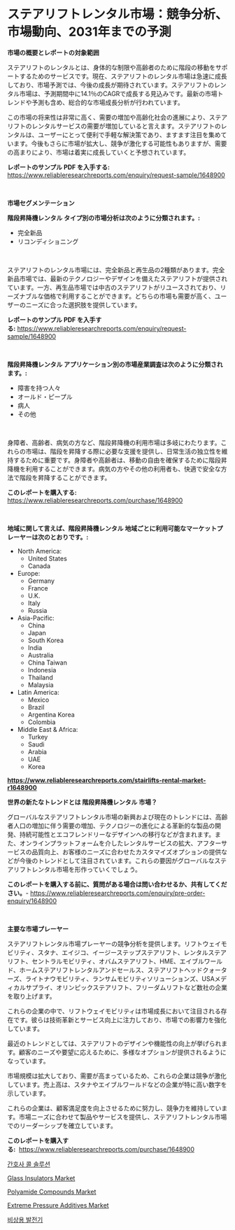 <p><h1>ステアリフトレンタル市場：競争分析、市場動向、2031年までの予測</h1></p><p><strong>市場の概要とレポートの対象範囲</strong></p>
<p><p>ステアリフトのレンタルとは、身体的な制限や高齢者のために階段の移動をサポートするためのサービスです。現在、ステアリフトのレンタル市場は急速に成長しており、市場予測では、今後の成長が期待されています。ステアリフトのレンタル市場は、予測期間中に14.1％のCAGRで成長する見込みです。最新の市場トレンドや予測も含め、総合的な市場成長分析が行われています。</p><p>この市場の将来性は非常に高く、需要の増加や高齢化社会の進展により、ステアリフトのレンタルサービスの需要が増加していると言えます。ステアリフトのレンタルは、ユーザーにとって便利で手軽な解決策であり、ますます注目を集めています。今後もさらに市場が拡大し、競争が激化する可能性もありますが、需要の高まりにより、市場は着実に成長していくと予想されています。</p></p>
<p><strong>レポートのサンプル PDF を入手する:</strong> <a href="https://www.reliableresearchreports.com/enquiry/request-sample/1648900">https://www.reliableresearchreports.com/enquiry/request-sample/1648900</a></p>
<p>&nbsp;</p>
<p><strong>市場セグメンテーション</strong></p>
<p><strong>階段昇降機レンタル タイプ別の市場分析は次のように分類されます。:</strong></p>
<p><ul><li>完全新品</li><li>リコンディショニング</li></ul></p>
<p>&nbsp;</p>
<p><p>ステアリフトのレンタル市場には、完全新品と再生品の2種類があります。完全新品市場では、最新のテクノロジーやデザインを備えたステアリフトが提供されています。一方、再生品市場では中古のステアリフトがリユースされており、リーズナブルな価格で利用することができます。どちらの市場も需要が高く、ユーザーのニーズに合った選択肢を提供しています。</p></p>
<p><strong>レポートのサンプル PDF を入手する:</strong>&nbsp;<a href="https://www.reliableresearchreports.com/enquiry/request-sample/1648900">https://www.reliableresearchreports.com/enquiry/request-sample/1648900</a></p>
<p>&nbsp;</p>
<p><strong> 階段昇降機レンタル アプリケーション別の市場産業調査は次のように分類されます。:</strong></p>
<p><ul><li>障害を持つ人々</li><li>オールド・ピープル</li><li>病人</li><li>その他</li></ul></p>
<p>&nbsp;</p>
<p><p>身障者、高齢者、病気の方など、階段昇降機の利用市場は多岐にわたります。これらの市場は、階段を昇降する際に必要な支援を提供し、日常生活の独立性を維持するために重要です。身障者や高齢者は、移動の自由を確保するために階段昇降機を利用することができます。病気の方やその他の利用者も、快適で安全な方法で階段を昇降することができます。</p></p>
<p><strong>このレポートを購入する:</strong>&nbsp; <a href="https://www.reliableresearchreports.com/purchase/1648900">https://www.reliableresearchreports.com/purchase/1648900</a></p>
<p>&nbsp;</p>
<p><strong>地域に関して言えば、階段昇降機レンタル 地域ごとに利用可能なマーケットプレーヤーは次のとおりです。:</strong></p>
<p><ul>
    <li>
        North America:
        <ul>
            <li>United States</li>
            <li>Canada</li>
        </ul>
    </li>
    <li>
        Europe:
        <ul>
            <li>Germany</li>
            <li>France</li>
            <li>U.K.</li>
            <li>Italy</li>
            <li>Russia</li>
        </ul>
    </li>
    <li>
        Asia-Pacific:
        <ul>
            <li>China</li>
            <li>Japan</li>
            <li>South Korea</li>
            <li>India</li>
            <li>Australia</li>
            <li>China Taiwan</li>
            <li>Indonesia</li>
            <li>Thailand</li>
            <li>Malaysia</li>
        </ul>
    </li>
    <li>
        Latin America:
        <ul>
            <li>Mexico</li>
            <li>Brazil</li>
            <li>Argentina Korea</li>
            <li>Colombia</li>
        </ul>
    </li>
    <li>
        Middle East & Africa:
        <ul>
            <li>Turkey</li>
            <li>Saudi</li>
            <li>Arabia</li>
            <li>UAE</li>
            <li>Korea</li>
        </ul>
    </li>
    </ul></p>
<p><strong><a href="https://www.reliableresearchreports.com/stairlifts-rental-market-r1648900">https://www.reliableresearchreports.com/stairlifts-rental-market-r1648900</a></strong>&nbsp;</p>
<p><strong>世界の新たなトレンドとは 階段昇降機レンタル 市場？</strong></p>
<p><p>グローバルなステアリフトレンタル市場の新興および現在のトレンドには、高齢者人口の増加に伴う需要の増加、テクノロジーの進化による革新的な製品の開発、持続可能性とエコフレンドリーなデザインへの移行などが含まれます。また、オンラインプラットフォームを介したレンタルサービスの拡大、アフターサービスの品質向上、お客様のニーズに合わせたカスタマイズオプションの提供などが今後のトレンドとして注目されています。これらの要因がグローバルなステアリフトレンタル市場を形作っていくでしょう。</p></p>
<p><strong>このレポートを購入する前に、質問がある場合は問い合わせるか、共有してください。</strong>- <a href="https://www.reliableresearchreports.com/enquiry/pre-order-enquiry/1648900">https://www.reliableresearchreports.com/enquiry/pre-order-enquiry/1648900</a></p>
<p>&nbsp;</p>
<p><strong>主要な市場プレーヤー</strong></p>
<p><p>ステアリフトレンタル市場プレーヤーの競争分析を提供します。リフトウェイモビリティ、スタナ、エイジコ、イージーステップステアリフト、レンタルステアリフト、セントラルモビリティ、オバムステアリフト、HME、エイブルワールド、ホームステアリフトレンタルアンドセールス、ステアリフトヘッドクォーターズ、ライトナウモビリティ、ランサムモビリティソリューションズ、USAメディカルサプライ、オリンピックステアリフト、フリーダムリフトなど数社の企業を取り上げます。</p><p>これらの企業の中で、リフトウェイモビリティは市場成長において注目される存在です。彼らは技術革新とサービス向上に注力しており、市場での影響力を強化しています。</p><p>最近のトレンドとしては、ステアリフトのデザインや機能性の向上が挙げられます。顧客のニーズや要望に応えるために、多様なオプションが提供されるようになっています。</p><p>市場規模は拡大しており、需要が高まっているため、これらの企業は競争が激化しています。売上高は、スタナやエイブルワールドなどの企業が特に高い数字を示しています。</p><p>これらの企業は、顧客満足度を向上させるために努力し、競争力を維持しています。市場ニーズに合わせて製品やサービスを提供し、ステアリフトレンタル市場でのリーダーシップを確立しています。</p></p>
<p><strong>このレポートを購入する:</strong>&nbsp;&nbsp;<a href="https://www.reliableresearchreports.com/purchase/1648900">https://www.reliableresearchreports.com/purchase/1648900</a></p>
<p><p><a href="https://github.com/vs019sa3m8x/Market-Research-Report-List-1/blob/main/445732425803.md">간호사 콜 솔루션</a></p><p><a href="https://meowing-canidae-761.notion.site/Glass-Insulators-Market-Share-Evolution-and-Market-Growth-Trends-2024-2031-8ff530d474b94a6da7496dc524f46a8c">Glass Insulators Market</a></p><p><a href="https://issuu.com/reportprime-2/docs/polyamide-compounds-market-size-2030.pptx">Polyamide Compounds Market</a></p><p><a href="https://issuu.com/reportprime-2/docs/extreme-pressure-additives-market-size-2030.pptx">Extreme Pressure Additives Market</a></p><p><a href="https://github.com/lzrvbyqzftro57/Market-Research-Report-List-1/blob/main/911022025802.md">비상용 발전기</a></p></p>